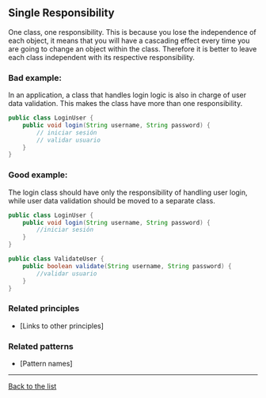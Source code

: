 ## Single Responsibility

One class, one responsibility. This is because you lose the independence of each object, it means that you will have a cascading effect every time you are going to change an object within the class. Therefore it is better to leave each class independent with its respective responsibility.

### Bad example:

In an application, a class that handles login logic is also in charge of user data validation. This makes the class have more than one responsibility.

```Java
public class LoginUser {
    public void login(String username, String password) {
        // iniciar sesión
        // validar usuario
    }
}
```

### Good example:

The login class should have only the responsibility of handling user login, while user data validation should be moved to a separate class.

```Java
public class LoginUser {
    public void login(String username, String password) {
        //iniciar sesión
    }
}

public class ValidateUser {
    public boolean validate(String username, String password) {
        //validar usuario
    }
}
```

### Related principles

- [Links to other principles] 

### Related patterns

- [Pattern names]

---
[Back to the list](./README.md)